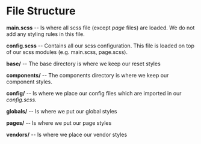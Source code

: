 # File Structure
**main.scss** -- Is where all scss file (except _page_ files) are loaded. We do not add any styling rules in this file.

**config.scss** -- Contains all our scss configuration. This file is loaded on top of our scss modules (e.g. main.scss, page.scss).

**base/** -- The base directory is where we keep our reset styles

**components/** -- The components directory is where we keep our component styles.

**config/** -- Is where we place our config files which are imported in our _config.scss_.

**globals/** -- Is where we put our global styles

**pages/** -- Is where we put our page styles

**vendors/** -- Is where we place our vendor styles